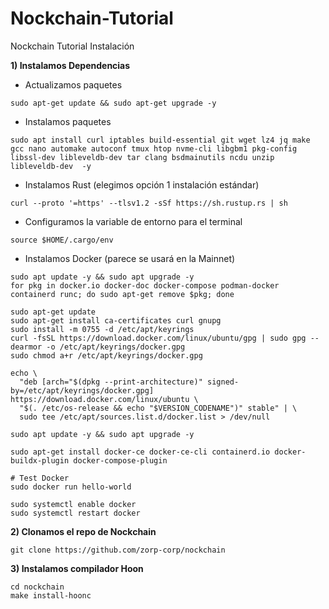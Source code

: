 # Nockchain-Tutorial
Nockchain Tutorial Instalación

**1) Instalamos Dependencias**

* Actualizamos paquetes
```
sudo apt-get update && sudo apt-get upgrade -y
```

* Instalamos paquetes
```
sudo apt install curl iptables build-essential git wget lz4 jq make gcc nano automake autoconf tmux htop nvme-cli libgbm1 pkg-config libssl-dev libleveldb-dev tar clang bsdmainutils ncdu unzip libleveldb-dev  -y
```

* Instalamos Rust (elegimos opción 1 instalación estándar)
```
curl --proto '=https' --tlsv1.2 -sSf https://sh.rustup.rs | sh
```

* Configuramos la variable de entorno para el terminal
```
source $HOME/.cargo/env
```

* Instalamos Docker (parece se usará en la Mainnet)
```
sudo apt update -y && sudo apt upgrade -y
for pkg in docker.io docker-doc docker-compose podman-docker containerd runc; do sudo apt-get remove $pkg; done

sudo apt-get update
sudo apt-get install ca-certificates curl gnupg
sudo install -m 0755 -d /etc/apt/keyrings
curl -fsSL https://download.docker.com/linux/ubuntu/gpg | sudo gpg --dearmor -o /etc/apt/keyrings/docker.gpg
sudo chmod a+r /etc/apt/keyrings/docker.gpg

echo \
  "deb [arch="$(dpkg --print-architecture)" signed-by=/etc/apt/keyrings/docker.gpg] https://download.docker.com/linux/ubuntu \
  "$(. /etc/os-release && echo "$VERSION_CODENAME")" stable" | \
  sudo tee /etc/apt/sources.list.d/docker.list > /dev/null

sudo apt update -y && sudo apt upgrade -y

sudo apt-get install docker-ce docker-ce-cli containerd.io docker-buildx-plugin docker-compose-plugin

# Test Docker
sudo docker run hello-world

sudo systemctl enable docker
sudo systemctl restart docker
```

**2) Clonamos el repo de Nockchain**
```
git clone https://github.com/zorp-corp/nockchain
```

**3) Instalamos compilador Hoon**
```
cd nockchain
make install-hoonc
```



